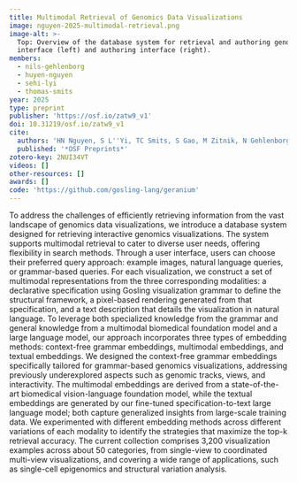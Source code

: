 ```yaml
---
title: Multimodal Retrieval of Genomics Data Visualizations
image: nguyen-2025-multimodal-retrieval.png
image-alt: >-
  Top: Overview of the database system for retrieval and authoring genomics data visualizations. Bottom: Search
  interface (left) and authoring interface (right).
members:
  - nils-gehlenborg
  - huyen-nguyen
  - sehi-lyi
  - thomas-smits
year: 2025
type: preprint
publisher: 'https://osf.io/zatw9_v1'
doi: 10.31219/osf.io/zatw9_v1
cite:
  authors: 'HN Nguyen, S L''Yi, TC Smits, S Gao, M Zitnik, N Gehlenborg'
  published: '*OSF Preprints*'
zotero-key: 2NUI34VT
videos: []
other-resources: []
awards: []
code: 'https://github.com/gosling-lang/geranium'
---
```

To address the challenges of efficiently retrieving information from the vast landscape of genomics data visualizations, we introduce a database system designed for retrieving interactive genomics visualizations. The system supports multimodal retrieval to cater to diverse user needs, offering flexibility in search methods. Through a user interface, users can choose their preferred query approach: example images, natural language queries, or grammar-based queries. For each visualization, we construct a set of multimodal representations from the three corresponding modalities: a declarative specification using Gosling visualization grammar to define the structural framework, a pixel-based rendering generated from that specification, and a text description that details the visualization in natural language. To leverage both specialized knowledge from the grammar and general knowledge from a multimodal biomedical foundation model and a large language model, our approach incorporates three types of embedding methods: context-free grammar embeddings, multimodal embeddings, and textual embeddings. We designed the context-free grammar embeddings specifically tailored for grammar-based genomics visualizations, addressing previously underexplored aspects such as genomic tracks, views, and interactivity. The multimodal embeddings are derived from a state-of-the-art biomedical vision-language foundation model, while the textual embeddings are generated by our fine-tuned specification-to-text large language model; both capture generalized insights from large-scale training data. We experimented with different embedding methods across different variations of each modality to identify the strategies that maximize the top-k retrieval accuracy. The current collection comprises 3,200 visualization examples across about 50 categories, from single-view to coordinated multi-view visualizations, and covering a wide range of applications, such as single-cell epigenomics and structural variation analysis.
